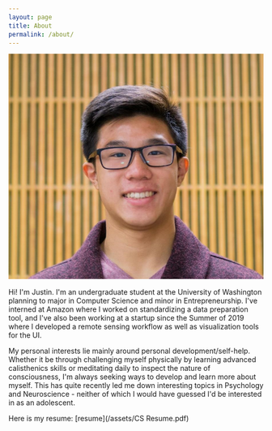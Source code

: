 ```yaml
---
layout: page
title: About
permalink: /about/
---
```


<link rel="stylesheet" href="/css/styles.css">
<img class="justin_face" src="/assets/christopher_justin_ong.JPG"/>

Hi! I'm Justin. I'm an undergraduate student at the University of Washington planning to major in Computer Science and minor in Entrepreneurship. I've interned at Amazon where I worked on standardizing a data preparation tool, and I've also been working at a startup since the Summer of 2019 where I developed a remote sensing workflow as well as visualization tools for the UI.

My personal interests lie mainly around personal development/self-help. Whether it be through challenging myself physically by learning advanced calisthenics skills or meditating daily to inspect the nature of consciousness, I'm always seeking ways to develop and learn more about myself. This has quite recently led me down interesting topics in Psychology and Neuroscience - neither of which I would have guessed I'd be interested in as an adolescent.

Here is my resume: [resume](/assets/CS Resume.pdf)
